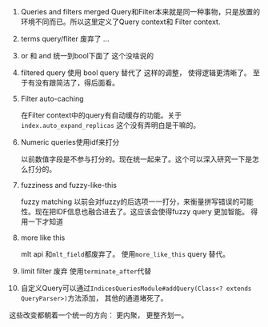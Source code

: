 1. Queries and filters merged
   Query和Filter本来就是同一种事物，只是放置的环境不同而已。所以这里定义了Query context和 Filter context. 

2. terms query/fliter 废弃了
   ...

3. or 和 and 统一到bool下面了
   这个没啥说的

4. filtered query 使用 bool query 替代了
  这样的调整， 使得逻辑更清晰了。 至于有没有跟简洁了，得后面看。

5. Filter auto-caching
   
   在Filter context中的query有自动缓存的功能。关于`index.auto_expand_replicas` 这个没有弄明白是干嘛的。

6. Numeric queries使用idf来打分

   以前数值字段是不参与打分的。现在统一起来了。这个可以深入研究一下是怎么打分的。

7. fuzziness and fuzzy-like-this
   
   fuzzy matching 以前会对fuzzy的后选项一一打分，来衡量拼写错误的可能性。现在把IDF信息也融合进去了。这应该会使得fuzzy query 更加智能。
   得用一下才知道

8. more like this 
   
   mlt api 和`mlt_field`都废弃了。 使用`more_like_this` query 替代。
  
9. limit filter 废弃
   使用`terminate_after`代替

10. 自定义Query可以通过`IndicesQueriesModule#addQuery(Class<? extends QueryParser>)`方法添加， 其他的通道堵死了。

这些改变都朝着一个统一的方向： 更内聚， 更整齐划一。

  




   
